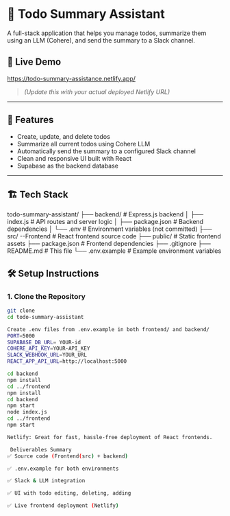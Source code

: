 # 📝 Todo Summary Assistant

A full-stack application that helps you manage todos, summarize them using an LLM (Cohere), and send the summary to a Slack channel.

## 🚀 Live Demo

https://todo-summary-assistance.netlify.app/  
> _(Update this with your actual deployed Netlify URL)_

---

## 🧩 Features

- Create, update, and delete todos
- Summarize all current todos using Cohere LLM
- Automatically send the summary to a configured Slack channel
- Clean and responsive UI built with React
- Supabase as the backend database

---

## 🏗 Tech Stack

todo-summary-assistant/
├── backend/                # Express.js backend
│   ├── index.js            # API routes and server logic
│   ├── package.json        # Backend dependencies
│   └── .env                # Environment variables (not committed)
├── src/ --Frontend                   # React frontend source code
├── public/                 # Static frontend assets
├── package.json            # Frontend dependencies
├── .gitignore
├── README.md               # This file
└── .env.example            # Example environment variables

## 🛠 Setup Instructions

### 1. Clone the Repository

```bash
git clone 
cd todo-summary-assistant

Create .env files from .env.example in both frontend/ and backend/
PORT=5000
SUPABASE_DB_URL= YOUR-id
COHERE_API_KEY=YOUR-API_KEY
SLACK_WEBHOOK_URL=YOUR_URL
REACT_APP_API_URL=http://localhost:5000

cd backend
npm install
cd ../frontend
npm install
cd backend
npm start
node index.js
cd ../frontend
npm start

Netlify: Great for fast, hassle-free deployment of React frontends.

 Deliverables Summary
✅ Source code (Frontend(src) + backend)

✅ .env.example for both environments

✅ Slack & LLM integration

✅ UI with todo editing, deleting, adding

✅ Live frontend deployment (Netlify)
